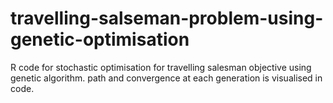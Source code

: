 # travelling-salseman-problem-using-genetic-optimisation
R code for stochastic optimisation for travelling salesman objective using genetic algorithm.
path and convergence at each generation is visualised in code.
